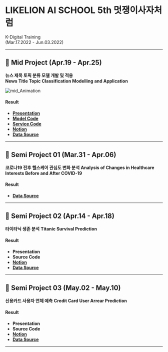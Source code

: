# LIKELION AI SCHOOL 5th 멋쟁이사자처럼
K-Digital Training  
(Mar.17.2022 - Jun.03.2022)  

---
## 🦸 Mid Project (Apr.19 - Apr.25)  

**뉴스 제목 토픽 분류 모델 개발 및 적용**   
**News Title Topic Classification Modelling and Application**    

![mid_Animation](https://user-images.githubusercontent.com/62808393/168309486-3cc79304-e98e-42c2-91ca-b6912ea6d734.gif)

#### Result
- [**Presentation**](https://github.com/SeungukJeong/LIKELION_AI_SCHOOL_5th/blob/main/Mid_Project/Mid_Proj_presentation.pdf)
- [**Model Code**](https://github.com/SeungukJeong/LIKELION_AI_SCHOOL_5th/blob/main/Mid_Project/Mid_Proj_Final_Code.ipynb)
- [**Service Code**](https://github.com/SeungukJeong/LIKELION_AI_SCHOOL_5th/tree/main/Mid_Project/Service_Webpage)
- [**Notion**](https://seunguk0214.notion.site/Semi-02-Mid-7615ac45a6ef4189ba7b1d1a1108a45d)
- [**Data Source**](https://dacon.io/competitions/official/235747/overview/description)
---  

## 🌸 Semi Project 01 (Mar.31 - Apr.06)  
**코로나19 전후 헬스케어 관심도 변화 분석**
**Analysis of Changes in Healthcare Interests Before and After COVID-19**

#### Result





- [**Data Source**](https://www.data.go.kr/data/15004104/openapi.do)
---

## 🦸 Semi Project 02 (Apr.14 - Apr.18)  
**타이타닉 생존 분석**
**Titanic Survival Prediction**

#### Result
- **Presentation**
- **Source Code**
- [**Notion**](https://seunguk0214.notion.site/Semi-02-Mid-7615ac45a6ef4189ba7b1d1a1108a45d)
- [**Data Source**](https://www.kaggle.com/c/titanic)
---

## 🦆 Semi Project 03 (May.02 - May.10)  
**신용카드 사용자 연체 예측**
**Credit Card User Arrear Prediction**

#### Result
- **Presentation**
- **Source Code**  
- [**Notion**](https://seunguk0214.notion.site/Semi-03-662e05b2939040bf917225b058f6322c)
- [**Data Source**](https://www.dacon.io/competitions/official/235713/overview/description)
---

